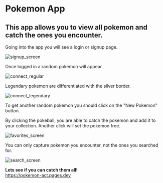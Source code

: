 # Pokemon App

## This app allows you to view all pokemon and catch the ones you encounter.

Going into the app you will see a login or signup page.

![signup_screen](https://user-images.githubusercontent.com/82440072/177138688-bad64bc1-912d-420e-bde6-9f1ee5dc0807.png)

Once logged in a random pokemon will appear.

![connect_regular](https://user-images.githubusercontent.com/82440072/177137128-e9678695-9de5-4c35-bda0-264dbdde3e39.png) 

Legendary pokemon are differentiated with the silver border.

![connect_legendary](https://user-images.githubusercontent.com/82440072/177137762-b14d5028-a907-4f30-8e8d-c5693d2cfc37.png)

To get another random pokemon you should click on the "New Pokemon" button.

By clicking the pokeball, you are able to catch the pokemon and add it to your collection. 
Another click will set the pokemon free.

![favorites_screen](https://user-images.githubusercontent.com/82440072/177137423-005da08a-256c-4a4f-b35b-a682ebf2705d.png)

You can only capture pokemon you encounter, not the ones you searched for.

![search_screen](https://user-images.githubusercontent.com/82440072/177139514-2531cfe2-bfb0-4eb7-823a-979eb3eb2605.png)

<strong>Lets see if you can catch them all!</strong> 
<br>
https://pokemon-act.pages.dev
